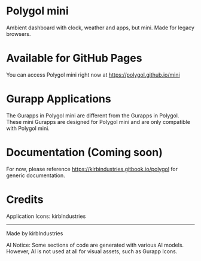 # Polygol mini
Ambient dashboard with clock, weather and apps, but mini. Made for legacy browsers.

# Available for GitHub Pages
You can access Polygol mini right now at https://polygol.github.io/mini

# Gurapp Applications
The Gurapps in Polygol mini are different from the Gurapps in Polygol. These mini Gurapps are designed for Polygol mini and are only compatible with Polygol mini.

# Documentation (Coming soon)
For now, please reference https://kirbindustries.gitbook.io/polygol for generic documentation.

# Credits
Application Icons: kirbIndustries

---

Made by kirbIndustries

AI Notice: Some sections of code are generated with various AI models. However, AI is not used at all for visual assets, such as Gurapp Icons.
